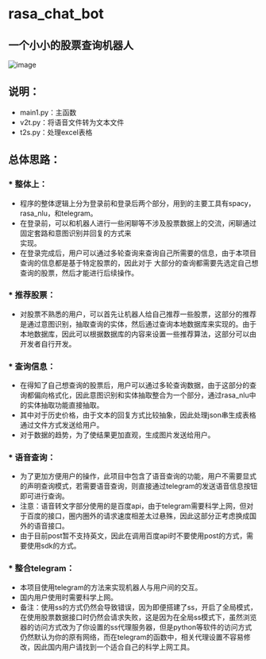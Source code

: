# rasa_chat_bot
## 一个小小的股票查询机器人<br> 
![image](https://github.com/xixixixxixixixi/rasa_chat_bot/blob/master/gif/%E6%B5%8B%E8%AF%95%E8%A7%86%E9%A2%91.MP4.gif)
## 说明：
* main1.py：主函数<br> 
* v2t.py：将语音文件转为文本文件<br> 
* t2s.py：处理excel表格<br>
## 总体思路：<br> 
### * 整体上：
  * 程序的整体逻辑上分为登录前和登录后两个部分，用到的主要工具有spacy，rasa_nlu，和telegram。<br> 
  * 在登录前，可以和机器人进行一些闲聊等不涉及股票数据上的交流，闲聊通过固定套路和意图识别并回复的方式来<br> 
  实现。<br> 
  * 在登录完成后，用户可以通过多轮查询来查询自己所需要的信息，由于本项目查询的信息都是基于特定股票的，因此对于
  大部分的查询都需要先选定自己想查询的股票，然后才能进行后续操作。<br>
### * 推荐股票：
  * 对股票不熟悉的用户，可以首先让机器人给自己推荐一些股票，这部分的推荐是通过意图识别，抽取查询的实体，然后通过查询本地数据库来实现的。由于本地数据库，因此可以根据数据库的内容来设置一些推荐算法，这部分可以由开发者自行开发。<br> 
### * 查询信息：
  * 在得知了自己想查询的股票后，用户可以通过多轮查询数据，由于这部分的查询都偏向格式化，因此意图识别和实体抽取整合为一个部分，通过rasa_nlu中的实体抽取功能直接抽取。<br> 
  * 其中对于历史价格，由于文本的回复方式比较抽象，因此处理json串生成表格通过文件方式发送给用户。<br> 
  * 对于数据的趋势，为了使结果更加直观，生成图片发送给用户。<br> 
### * 语音查询：
  * 为了更加方便用户的操作，此项目中包含了语音查询的功能，用户不需要显式的声明查询模式，若需要语音查询，则直接通过telegram的发送语音信息按钮即可进行查询。<br> 
  * 注意：语音转文字部分使用的是百度api，由于telegram需要科学上网，但对于百度的接口，圈内圈外的请求速度相差太过悬殊，因此这部分正考虑换成国外的语音接口。<br> 
  * 由于目前post暂不支持英文，因此在调用百度api时不要使用post的方式，需要使用sdk的方式。<br> 
### * 整合telegram：
  * 本项目使用telegram的方法来实现机器人与用户间的交互。
  * 国内用户使用时需要科学上网。
  * 备注：使用ss的方式仍然会导致错误，因为即便搭建了ss，开启了全局模式，在使用股票数据接口时仍然会请求失败，这是因为在全局ss模式下，虽然浏览器的访问方式改为了你设置的ss代理服务器，但是python等软件的访问方式仍然默认为你的原有网络，而在telegram的函数中，相关代理设置不容易修改，因此国内用户请找到一个适合自己的科学上网工具。<br>
